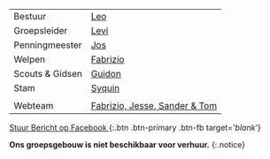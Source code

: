 |                |                                                               |
|----------------|---------------------------------------------------------------|
| Bestuur        |  [Leo](mailto:leo@nognooitmeegemaakt.nl)                      |
| Groepsleider   |  [Levi](mailto:levi@nognooitmeegemaakt.nl)                    |
| Penningmeester |  [Jos](mailto:jos@nognooitmeegemaakt.nl)                      |
| Welpen         |  [Fabrizio](mailto:fabrizio@nognooitmeegemaakt.nl)            |
| Scouts & Gidsen|  [Guidon](mailto:guidon@nognooitmeegemaakt.nl)                |
| Stam           |  [Syquin](mailto:syquin@nognooitmeegemaakt.nl)                |
|                |                                                               |
| Webteam        |  [Fabrizio, Jesse, Sander & Tom](mailto:webteam@nognooitmeegemaakt.nl)|

[ Stuur Bericht op Facebook ](https://m.me/nognooitmeegemaakt){:.btn .btn-primary .btn-fb target='_blank_'}

**Ons groepsgebouw is niet beschikbaar voor verhuur.**
{:.notice}
